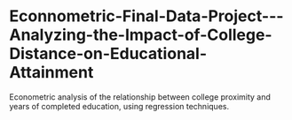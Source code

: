# Econnometric-Final-Data-Project---Analyzing-the-Impact-of-College-Distance-on-Educational-Attainment
Econometric analysis of the relationship between college proximity and years of completed education, using regression techniques.
